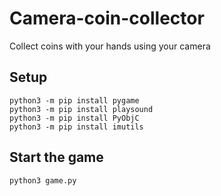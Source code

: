 # Camera-coin-collector
Collect coins with your hands using your camera

## Setup 

```
python3 -m pip install pygame
python3 -m pip install playsound
python3 -m pip install PyObjC
python3 -m pip install imutils
```

## Start the game

```
python3 game.py
```
